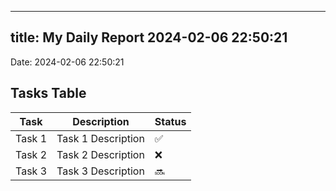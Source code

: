 
---
title: My Daily Report 2024-02-06 22:50:21
---

Date: 2024-02-06 22:50:21

## Tasks Table

| Task | Description | Status |
|------|-------------|--------|
| Task 1 | Task 1 Description | ✅ |
| Task 2 | Task 2 Description | ❌ |
| Task 3 | Task 3 Description | 🔜 |
